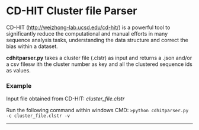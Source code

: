 # CD-HIT Cluster file Parser
CD-HIT (http://weizhong-lab.ucsd.edu/cd-hit/) is a powerful tool to significantly reduce the computational and manual efforts in many sequence analysis tasks, understanding the data structure and correct the bias within a dataset.  

**cdhitparser.py** takes a cluster file (.clstr) as input and returns a .json and/or a csv filesw ith the cluster number as key and all the clustered sequence ids as values.

### Example
Input file obtained from CD-HIT:  *cluster_file.clstr*  

Run the following command within windows CMD:  `>python cdhitparser.py -c cluster_file.clstr -v`
- - - -
